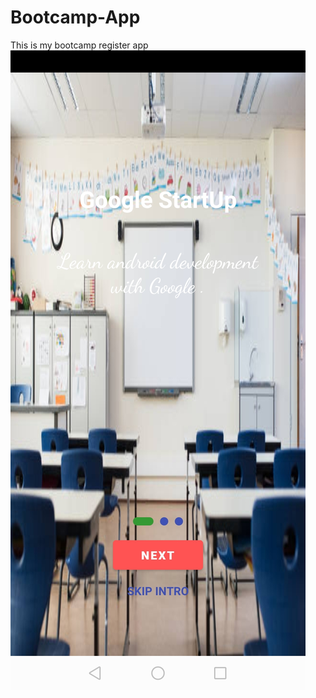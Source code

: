 # Bootcamp-App
 This is my bootcamp register  app
![TheMaster](https://github.com/zahrawm/Bootcamp-App/blob/main/IspacePeopleApp/Frontpage.jpg)